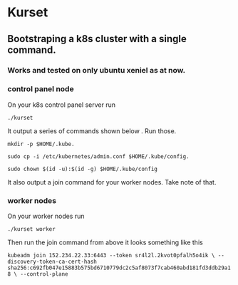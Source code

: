 # Kurset

## Bootstraping  a k8s cluster with a single command.

### Works  and tested on only ubuntu xeniel  as at now.

### control panel node

On your k8s control panel  server run

`./kurset`

It output a series of commands shown below . Run those. 

  `mkdir -p $HOME/.kube.` 
  
  `sudo cp -i /etc/kubernetes/admin.conf $HOME/.kube/config. `
  
  `sudo chown $(id -u):$(id -g) $HOME/.kube/config ` 
  
It also output a join command for your worker nodes. Take note of that.

### worker nodes

On your worker nodes run

 `./kurset worker`

Then run the join command from above it looks something like this

  `kubeadm join 152.234.22.33:6443 --token sr4l2l.2kvot0pfalh5o4ik \
    --discovery-token-ca-cert-hash sha256:c692fb047e15883b575bd6710779dc2c5af8073f7cab460abd181fd3ddb29a18 \
    --control-plane `
    
    
   

